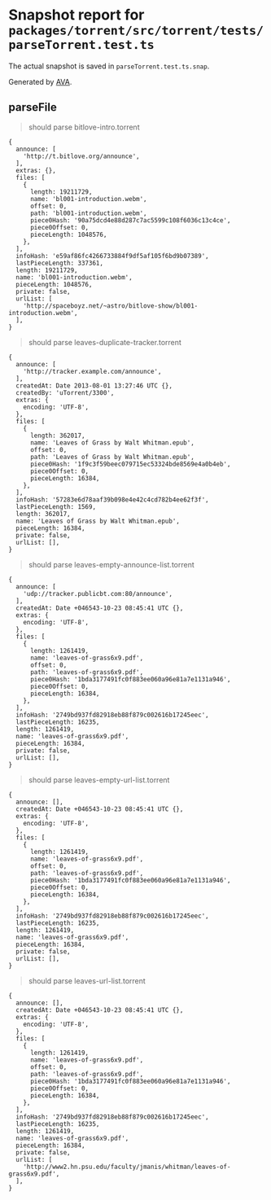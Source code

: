# Snapshot report for `packages/torrent/src/torrent/tests/parseTorrent.test.ts`

The actual snapshot is saved in `parseTorrent.test.ts.snap`.

Generated by [AVA](https://avajs.dev).

## parseFile

> should parse bitlove-intro.torrent

    {
      announce: [
        'http://t.bitlove.org/announce',
      ],
      extras: {},
      files: [
        {
          length: 19211729,
          name: 'bl001-introduction.webm',
          offset: 0,
          path: 'bl001-introduction.webm',
          piece0Hash: '90a75dcd4e88d287c7ac5599c108f6036c13c4ce',
          piece0Offset: 0,
          pieceLength: 1048576,
        },
      ],
      infoHash: 'e59af86fc4266733884f9df5af105f6bd9b07389',
      lastPieceLength: 337361,
      length: 19211729,
      name: 'bl001-introduction.webm',
      pieceLength: 1048576,
      private: false,
      urlList: [
        'http://spaceboyz.net/~astro/bitlove-show/bl001-introduction.webm',
      ],
    }

> should parse leaves-duplicate-tracker.torrent

    {
      announce: [
        'http://tracker.example.com/announce',
      ],
      createdAt: Date 2013-08-01 13:27:46 UTC {},
      createdBy: 'uTorrent/3300',
      extras: {
        encoding: 'UTF-8',
      },
      files: [
        {
          length: 362017,
          name: 'Leaves of Grass by Walt Whitman.epub',
          offset: 0,
          path: 'Leaves of Grass by Walt Whitman.epub',
          piece0Hash: '1f9c3f59beec079715ec53324bde8569e4a0b4eb',
          piece0Offset: 0,
          pieceLength: 16384,
        },
      ],
      infoHash: '57283e6d78aaf39b098e4e42c4cd782b4ee62f3f',
      lastPieceLength: 1569,
      length: 362017,
      name: 'Leaves of Grass by Walt Whitman.epub',
      pieceLength: 16384,
      private: false,
      urlList: [],
    }

> should parse leaves-empty-announce-list.torrent

    {
      announce: [
        'udp://tracker.publicbt.com:80/announce',
      ],
      createdAt: Date +046543-10-23 08:45:41 UTC {},
      extras: {
        encoding: 'UTF-8',
      },
      files: [
        {
          length: 1261419,
          name: 'leaves-of-grass6x9.pdf',
          offset: 0,
          path: 'leaves-of-grass6x9.pdf',
          piece0Hash: '1bda3177491fc0f883ee060a96e81a7e1131a946',
          piece0Offset: 0,
          pieceLength: 16384,
        },
      ],
      infoHash: '2749bd937fd82918eb88f879c002616b17245eec',
      lastPieceLength: 16235,
      length: 1261419,
      name: 'leaves-of-grass6x9.pdf',
      pieceLength: 16384,
      private: false,
      urlList: [],
    }

> should parse leaves-empty-url-list.torrent

    {
      announce: [],
      createdAt: Date +046543-10-23 08:45:41 UTC {},
      extras: {
        encoding: 'UTF-8',
      },
      files: [
        {
          length: 1261419,
          name: 'leaves-of-grass6x9.pdf',
          offset: 0,
          path: 'leaves-of-grass6x9.pdf',
          piece0Hash: '1bda3177491fc0f883ee060a96e81a7e1131a946',
          piece0Offset: 0,
          pieceLength: 16384,
        },
      ],
      infoHash: '2749bd937fd82918eb88f879c002616b17245eec',
      lastPieceLength: 16235,
      length: 1261419,
      name: 'leaves-of-grass6x9.pdf',
      pieceLength: 16384,
      private: false,
      urlList: [],
    }

> should parse leaves-url-list.torrent

    {
      announce: [],
      createdAt: Date +046543-10-23 08:45:41 UTC {},
      extras: {
        encoding: 'UTF-8',
      },
      files: [
        {
          length: 1261419,
          name: 'leaves-of-grass6x9.pdf',
          offset: 0,
          path: 'leaves-of-grass6x9.pdf',
          piece0Hash: '1bda3177491fc0f883ee060a96e81a7e1131a946',
          piece0Offset: 0,
          pieceLength: 16384,
        },
      ],
      infoHash: '2749bd937fd82918eb88f879c002616b17245eec',
      lastPieceLength: 16235,
      length: 1261419,
      name: 'leaves-of-grass6x9.pdf',
      pieceLength: 16384,
      private: false,
      urlList: [
        'http://www2.hn.psu.edu/faculty/jmanis/whitman/leaves-of-grass6x9.pdf',
      ],
    }
